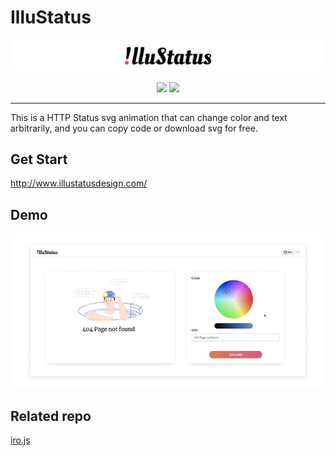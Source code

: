 # IlluStatus
![image](https://github.com/blairlee227/IlluStatus/blob/master/src/illustatus_logo.png)
<p align=center>
<a target="_blank" href="https://opensource.org/licenses/MIT" title="License: MIT"><img src="https://img.shields.io/badge/License-MIT-blue.svg"></a>
  <a target="_blank" href="https://github.com/ellerbrock/open-source-badges" title="License: MIT"><img src="https://badges.frapsoft.com/os/v2/open-source.svg?v=103"></a>
</p>

---

This is a HTTP Status svg animation that can change color and text arbitrarily, and you can copy code or download svg for free.

## Get Start
http://www.illustatusdesign.com/

## Demo
![image](https://github.com/blairlee227/IlluStatus/blob/master/src/demo_1.gif)

## Related repo
[iro.js](https://github.com/jaames/iro.js)
